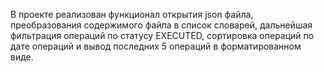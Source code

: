 В проекте реализован функционал открытия json файла,
преобразования содержимого файла в список словарей,
дальнейшая фильтрация операций по статусу EXECUTED,
сортировка операций по дате операций и вывод последних 5
операций в форматированном виде.